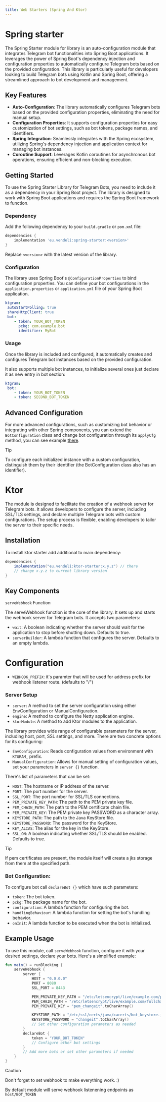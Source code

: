 ```yaml
---
title: Web Starters (Spring And Ktor)
---
```


# Spring starter

The Spring Starter module for library is an auto-configuration module that integrates Telegram bot functionalities into Spring Boot applications. It leverages the power of Spring Boot's dependency injection and configuration properties to automatically configure Telegram bots based on the provided configuration. This library is particularly useful for developers looking to build Telegram bots using Kotlin and Spring Boot, offering a streamlined approach to bot development and management.

## Key Features

- **Auto-Configuration**: The library automatically configures Telegram bots based on the provided configuration properties, eliminating the need for manual setup.
- **Configuration Properties**: It supports configuration properties for easy customization of bot settings, such as bot tokens, package names, and identifiers.
- **Spring Integration**: Seamlessly integrates with the Spring ecosystem, utilizing Spring's dependency injection and application context for managing bot instances.
- **Coroutine Support**: Leverages Kotlin coroutines for asynchronous bot operations, ensuring efficient and non-blocking execution.

## Getting Started

To use the Spring Starter Library for Telegram Bots, you need to include it as a dependency in your Spring Boot project. The library is designed to work with Spring Boot applications and requires the Spring Boot framework to function.

### Dependency

Add the following dependency to your `build.gradle` or `pom.xml` file:

```gradle
dependencies {
    implementation 'eu.vendeli:spring-starter:<version>'
}
```

Replace `<version>` with the latest version of the library.

### Configuration

The library uses Spring Boot's `@ConfigurationProperties` to bind configuration properties. You can define your bot configurations in the `application.properties` or `application.yml` file of your Spring Boot application.

```yaml
ktgram:
 autoStartPolling: true
 shareHttpClient: true
 bot:
    - token: YOUR_BOT_TOKEN
      pckg: com.example.bot
      identifier: MyBot
```

### Usage

Once the library is included and configured, it automatically creates and configures Telegram bot instances based on the provided configuration.

It also supports multiple bot instances, to initialize several ones just declare it as new entry in bot section:

```yaml
ktgram:
 bot:
    - token: YOUR_BOT_TOKEN
    - token: SECOND_BOT_TOKEN
```

## Advanced Configuration

For more advanced configurations, such as customizing bot behavior or integrating with other Spring components, you can extend the `BotConfiguration` class and change bot configuration through its `applyCfg` method, you can see example [there](https://github.com/vendelieu/telegram-bot_template/blob/spring-bot/src/main/kotlin/com/example/springbot/configuration/BotConfig.kt).

> [!TIP]
> To configure each initialized instance with a custom configuration, distinguish them by their identifier (the BotConfiguration class also has an identifier).

# Ktor

The module is designed to facilitate the creation of a webhook server for Telegram bots. It allows developers to configure the server, including SSL/TLS settings, and declare multiple Telegram bots with custom configurations. The setup process is flexible, enabling developers to tailor the server to their specific needs.

## Installation

To install ktor starter add additional to main dependency:

```gradle
dependencies {
    implementation("eu.vendeli:ktor-starter:x.y.z") // there
    // change x.y.z to current library version
}
```

## Key Components

`serveWebhook` Function

The serveWebhook function is the core of the library. It sets up and starts the webhook server for Telegram bots. It accepts two parameters:

- `wait`: A boolean indicating whether the server should wait for the application to stop before shutting down. Defaults to true.
- `serverBuilder`: A lambda function that configures the server. Defaults to an empty lambda.

# Configuration

* `WEBHOOK_PREFIX`: it's paramter that will be used for address prefix for webhook listener route. (defaults to "/")

### Server Setup

- `server`: A method to set the server configuration using either EnvConfiguration or ManualConfiguration.
- `engine`: A method to configure the Netty application engine.
- `ktorModule`: A method to add Ktor modules to the application.

The library provides wide range of configurable parameters for the server, including host, port, SSL settings, and more. There are two concrete options for its configuring: 

* `EnvConfiguration`: Reads configuration values from environment with `KTGRAM_` prefix.
* `ManualConfiguration`: Allows for manual setting of configuration values, set your parameters in `server {}` function.

There's list of parameters that can be set:

- `HOST`: The hostname or IP address of the server.
- `PORT`: The port number for the server.
- `SSL_PORT`: The port number for SSL/TLS connections.
- `PEM_PRIVATE_KEY_PATH`: The path to the PEM private key file.
- `PEM_CHAIN_PATH`: The path to the PEM certificate chain file.
- `PEM_PRIVATE_KEY`: The PEM private key PASSWORD as a character array.
- `KEYSTORE_PATH`: The path to the Java KeyStore file.
- `KEYSTORE_PASSWORD`: The password for the KeyStore.
- `KEY_ALIAS`: The alias for the key in the KeyStore.
- `SSL_ON`: A boolean indicating whether SSL/TLS should be enabled. Defaults to true.

> [!TIP]
> If pem certificates are present, the module itself will create a jks storage from them at the specified path.

### Bot Configuration:

To configure bot call `declareBot {}` which have such parameters:

- `token`: The bot token.
- `pckg`: The package name for the bot.
- `configuration`: A lambda function for configuring the bot.
- `handlingBehaviour`: A lambda function for setting the bot's handling behavior.
- `onInit`: A lambda function to be executed when the bot is initialized.

## Example Usage

To use this module, call `serveWebhook` function, configure it with your desired settings, declare your bots. Here's a simplified example:

```kotlin
fun main() = runBlocking {
    serveWebhook {
        server {
            HOST = "0.0.0.0"
            PORT = 8080
            SSL_PORT = 8443

            PEM_PRIVATE_KEY_PATH = "/etc/letsencrypt/live/example.com/privkey.pem"
            PEM_CHAIN_PATH = "/etc/letsencrypt/live/example.com/fullchain.pem"
            PEM_PRIVATE_KEY = "pem_changeit".toCharArray()

            KEYSTORE_PATH = "/etc/ssl/certs/java/cacerts/bot_keystore.jks"
            KEYSTORE_PASSWORD = "changeit".toCharArray()
            // Set other configuration parameters as needed
        }
        declareBot {
            token = "YOUR_BOT_TOKEN"
            // Configure other bot settings
        }
        // Add more bots or set other parameters if needed
    }
}
```

> [!CAUTION]
> Don't forget to set webhook to make everything work. :)

By default module will serve webhook listenening endpoints as `host/BOT_TOKEN`

